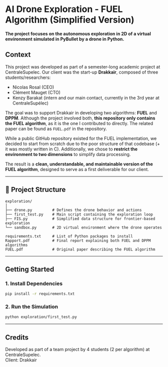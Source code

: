 # AI Drone Exploration - FUEL Algorithm (Simplified Version)

**The project focuses on the autonomous exploration in 2D of a virtual environment simulated in PyBullet by a drone in Python.**

## Context

This project was developed as part of a semester-long academic project at CentraleSupelec. Our client was the start-up **Drakkair**, composed of three students/researchers:  
- Nicolas Rosal (CEO)  
- Clément Mauget (CTO)  
- Kenzy Barakat (intern and our main contact, currently in the 3rd year at CentraleSupélec)

The goal was to support Drakkair in developing two algorithms: **FUEL** and **DPPM**. Although the project involved both, **this repository only contains the FUEL algorithm**, as it is the one I contributed to directly. The related paper can be found as `FUEL.pdf` in the repository.

While a public GitHub repository existed for the FUEL implementation, we decided to start from scratch due to the poor structure of that codebase (+ it was mostly written in C). Additionally, we chose to **restrict the environment to two dimensions** to simplify data processing.

The result is a **clean, understandable, and maintainable version of the FUEL algorithm**, designed to serve as a first deliverable for our client.

---

## 📁 Project Structure

```
exploration/
│
├── drone.py         # Defines the drone behavior and actions
├── first_test.py    # Main script containing the exploration loop
├── FIS.py           # Simplified data structure for frontier-based exploration
└── sandbox.py       # 2D virtual environment where the drone operates

requirements.txt     # List of Python packages to install
Rapport.pdf          # Final report explaining both FUEL and DPPM algorithms
FUEL.pdf             # Original paper describing the FUEL algorithm
```

---

## Getting Started

### 1. Install Dependencies

```bash
pip install -r requirements.txt
```

### 2. Run the Simulation

```bash
python exploration/first_test.py
```

---

## Credits

Developed as part of a team project by 4 students (2 per algorithm) at CentraleSupelec.  
Client: Drakkair
